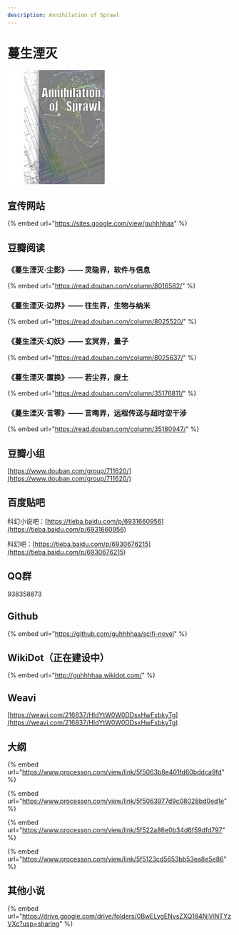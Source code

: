 ```yaml
---
description: Annihilation of Sprawl
---
```


# 蔓生湮灭

![Annihilation of Sprawl](.gitbook/assets/spaces_-m35v6svll3z-ggonuma_avatar-1585389178125.png)

## 宣传网站

{% embed url="https://sites.google.com/view/guhhhhaa" %}

## 豆瓣阅读

### 《蔓生湮灭·尘影》—— 灵隐界，软件与信息

{% embed url="https://read.douban.com/column/8016582/" %}

### 《蔓生湮灭·边界》—— 往生界，生物与纳米

{% embed url="https://read.douban.com/column/8025520/" %}

### 《蔓生湮灭·幻妖》—— 玄冥界，量子

{% embed url="https://read.douban.com/column/8025637/" %}

### 《蔓生湮灭·置换》—— 若尘界，废土

{% embed url="https://read.douban.com/column/35176811/" %}

### 《蔓生湮灭·言零》—— 言晦界，远程传送与超时空干涉

{% embed url="https://read.douban.com/column/35180947/" %}

## 豆瓣小组

[https://www.douban.com/group/711620/](https://www.douban.com/group/711620/)

## 百度贴吧

科幻小说吧：[https://tieba.baidu.com/p/6931660956](https://tieba.baidu.com/p/6931660956)

科幻吧：[https://tieba.baidu.com/p/6930676215](https://tieba.baidu.com/p/6930676215)

## QQ群

938358873

## Github

{% embed url="https://github.com/guhhhhaa/scifi-novel" %}

## WikiDot（正在建设中）

{% embed url="http://guhhhhaa.wikidot.com/" %}

## Weavi

[https://weavi.com/216837/HIdYtW0W0DDsxHwFxbkyTg](https://weavi.com/216837/HIdYtW0W0DDsxHwFxbkyTg)

## 大纲

{% embed url="https://www.processon.com/view/link/5f5063b8e401fd60bddca9fd" %}

{% embed url="https://www.processon.com/view/link/5f5063977d9c08028bd0ed1e" %}

{% embed url="https://www.processon.com/view/link/5f522a86e0b34d6f59dfd797" %}

{% embed url="https://www.processon.com/view/link/5f5123cd5653bb53ea8e5e86" %}

## 其他小说

{% embed url="https://drive.google.com/drive/folders/0BwELygENvsZXQ184NjViNTYzVXc?usp=sharing" %}

